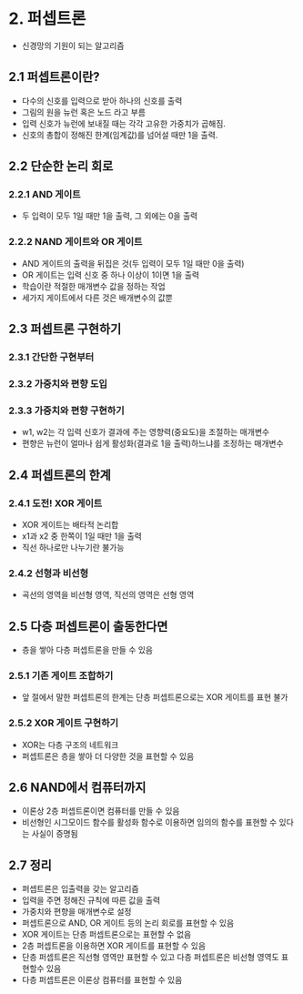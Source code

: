 # 2. 퍼셉트론  
* 신경망의 기원이 되는 알고리즘  
## 2.1 퍼셉트론이란?  
* 다수의 신호를 입력으로 받아 하나의 신호를 출력
* 그림의 원을 뉴런 혹은 노드 라고 부름
* 입력 신호가 뉴런에 보내질 때는 각각 고유한 가중치가 곱해짐.  
* 신호의 총합이 정해진 한계(임계값)를 넘어설 때만 1을 출력.

## 2.2 단순한 논리 회로  
### 2.2.1 AND 게이트  
* 두 입력이 모두 1일 때만 1을 출력, 그 외에는 0을 출력  
### 2.2.2 NAND 게이트와 OR 게이트  
* AND 게이트의 출력을 뒤집은 것(두 입력이 모두 1일 때만 0을 출력)  
* OR 게이트는 입력 신호 중 하나 이상이 1이면 1을 출력  
* 학습이란 적절한 매개변수 값을 정하는 작업  
* 세가지 게이트에서 다른 것은 배개변수의 값뿐  

## 2.3 퍼셉트론 구현하기  
### 2.3.1 간단한 구현부터  
### 2.3.2 가중치와 편향 도입  
### 2.3.3 가중치와 편향 구현하기  
* w1, w2는 각 입력 신호가 결과에 주는 영향력(중요도)을 조절하는 매개변수  
* 편향은 뉴런이 얼마나 쉽게 활성화(결과로 1을 출력)하느냐를 조정하는 매개변수  

## 2.4 퍼셉트론의 한계  
### 2.4.1 도전! XOR 게이트  
* XOR 게이트는 배타적 논리합  
* x1과 x2 중 한쪽이 1일 때만 1을 출력  
* 직선 하나로만 나누기란 불가능  
### 2.4.2 선형과 비선형  
* 곡선의 영역을 비선형 영역, 직선의 영역은 선형 영역  

## 2.5 다층 퍼셉트론이 출동한다면  
* 층을 쌓아 다층 퍼셉트론을 만들 수 있음  
### 2.5.1 기존 게이트 조합하기  
* 앞 절에서 말한 퍼셉트론의 한계는 단층 퍼셉트론으로는 XOR 게이트를 표현 불가  
### 2.5.2 XOR 게이트 구현하기  
* XOR는 다층 구조의 네트워크  
* 퍼셉트론은 층을 쌓아 더 다양한 것을 표현할 수 있음  

## 2.6 NAND에서 컴퓨터까지  
* 이론상 2층 퍼셉트론이면 컴퓨터를 만들 수 있음  
* 비선형인 시그모이드 함수를 활성화 함수로 이용하면 임의의 함수를 표현할 수 있다는 사실이 증명됨  

## 2.7 정리  
* 퍼셉트론은 입출력을 갖는 알고리즘  
* 입력을 주면 정해진 규칙에 따른 값을 출력  
* 가중치와 편향을 매개변수로 설정  
* 퍼셉트론으로 AND, OR 게이트 등의 논리 회로를 표현할 수 있음  
* XOR 게이트는 단층 퍼셉트론으로는 표현할 수 없음  
* 2층 퍼셉트론을 이용하면 XOR 게이트를 표현할 수 있음  
* 단층 퍼셉트론은 직선형 영역만 표현할 수 있고 다층 퍼셉트론은 비선형 영역도 표현할수 있음  
* 다층 퍼셉트론은 이론상 컴퓨터를 표현할 수 있음  